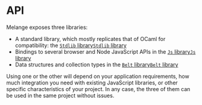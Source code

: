# API

Melange exposes three libraries:

- A standard library, which mostly replicates that of OCaml for compatibility:
the <a class="text-ocaml" target="_self"
href="./api/ml/melange/Stdlib"><code>Stdlib</code> library</a><a
class="text-reasonml" target="_self"
href="./api/re/melange/Stdlib"><code>Stdlib</code> library</a>
- Bindings to several browser and Node JavaScript APIs in the <a
class="text-ocaml" target="_self" href="./api/ml/melange/Js"><code>Js</code>
library</a><a class="text-reasonml" target="_self"
href="./api/re/melange/Js"><code>Js</code> library</a>
- Data structures and collection types in the <a class="text-ocaml"
target="_self" href="./api/ml/melange/Belt"><code>Belt</code> library</a><a
class="text-reasonml" target="_self"
href="./api/re/melange/Belt"><code>Belt</code> library</a>

Using one or the other will depend on your application requirements, how much
integration you need with existing JavaScript libraries, or other specific
characteristics of your project. In any case, the three of them can be used in
the same project without issues.

